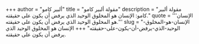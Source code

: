 +++
author = "ألبير كامو"
title = "مقولة ألبير كامو"
description = "مقولة ألبير كامو: الإنسان هو المخلوق الوحيد الذي يرفض أن يكون على حقيقته."
quote = '''الإنسان هو المخلوق الوحيد الذي يرفض أن يكون على حقيقته.'''
slug = "الإنسان-هو-المخلوق-الوحيد-الذي-يرفض-أن-يكون-على-حقيقته"
+++
الإنسان هو المخلوق الوحيد الذي يرفض أن يكون على حقيقته.
